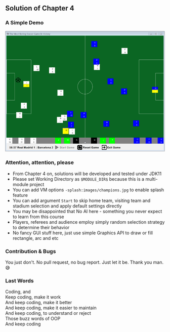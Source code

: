 ## Solution of Chapter 4

### A Simple Demo
[![Solution Demo](images/screenshot.png)](https://www.youtube.com/watch?v=HNdGkdN7U0c&feature=youtu.be)

### Attention, attention, please
* From Chapter 4 on, solutions will be developed and tested under JDK11
* Please set Working Directory as `$MODULE_DIR$` because this is a multi-module project
* You can add VM options `-splash:images/champions.jpg` to enable splash feature
* You can add argument `Start` to skip home team, visiting team and stadium selection and apply
default settings directly
* You may be disappointed that No AI here - something you never expect to learn from this course
* Players, referees and audience employ simply random selection strategy to determine their behavior
* No fancy GUI stuff here, just use simple Graphics API to draw or fill rectangle, arc and etc

### Contribution & Bugs
You just don't. No pull request, no bug report. Just let it be. Thank you man.😅

### Last Words
Coding, and  
Keep coding, make it work  
And keep coding, make it better  
And keep coding, make it easier to maintain  
And keep coding, to understand or reject  
Those buzz words of OOP  
And keep coding